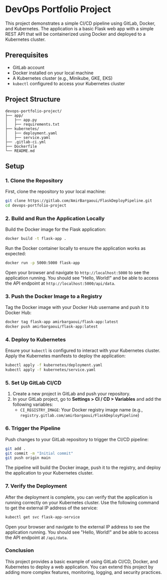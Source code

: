 # DevOps Portfolio Project

This project demonstrates a simple CI/CD pipeline using GitLab, Docker, and Kubernetes. The application is a basic Flask web app with a simple REST API that will be containerized using Docker and deployed to a Kubernetes cluster.

## Prerequisites

- GitLab account
- Docker installed on your local machine
- A Kubernetes cluster (e.g., Minikube, GKE, EKS)
- `kubectl` configured to access your Kubernetes cluster

## Project Structure

```
devops-portfolio-project/
├── app/
│   ├── app.py
│   ├── requirements.txt
├── kubernetes/
│   ├── deployment.yaml
│   ├── service.yaml
├── .gitlab-ci.yml
├── Dockerfile
└── README.md
```

## Setup

### 1. Clone the Repository

First, clone the repository to your local machine:

```sh
git clone https://gitlab.com/AmirBargaoui/FlaskDeployPipeline.git
cd devops-portfolio-project
```

### 2. Build and Run the Application Locally

Build the Docker image for the Flask application:

```sh
docker build -t flask-app .
```

Run the Docker container locally to ensure the application works as expected:

```sh
docker run -p 5000:5000 flask-app
```

Open your browser and navigate to `http://localhost:5000` to see the application running. You should see "Hello, World!" and be able to access the API endpoint at `http://localhost:5000/api/data`.

### 3. Push the Docker Image to a Registry

Tag the Docker image with your Docker Hub username and push it to Docker Hub:

```sh
docker tag flask-app amirbargaoui/flask-app:latest
docker push amirbargaoui/flask-app:latest
```

### 4. Deploy to Kubernetes

Ensure your `kubectl` is configured to interact with your Kubernetes cluster. Apply the Kubernetes manifests to deploy the application:

```sh
kubectl apply -f kubernetes/deployment.yaml
kubectl apply -f kubernetes/service.yaml
```

### 5. Set Up GitLab CI/CD

1. Create a new project in GitLab and push your repository.
2. In your GitLab project, go to **Settings > CI / CD > Variables** and add the following variables:
   - `CI_REGISTRY_IMAGE`: Your Docker registry image name (e.g., `registry.gitlab.com/amirbargaoui/FlaskDeployPipeline`)

### 6. Trigger the Pipeline

Push changes to your GitLab repository to trigger the CI/CD pipeline:

```sh
git add .
git commit -m "Initial commit"
git push origin main
```

The pipeline will build the Docker image, push it to the registry, and deploy the application to your Kubernetes cluster.

### 7. Verify the Deployment

After the deployment is complete, you can verify that the application is running correctly on your Kubernetes cluster. Use the following command to get the external IP address of the service:

```sh
kubectl get svc flask-app-service
```

Open your browser and navigate to the external IP address to see the application running. You should see "Hello, World!" and be able to access the API endpoint at `/api/data`.

### Conclusion

This project provides a basic example of using GitLab CI/CD, Docker, and Kubernetes to deploy a web application. You can extend this project by adding more complex features, monitoring, logging, and security practices.